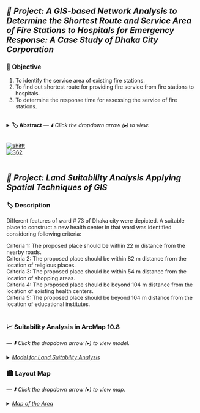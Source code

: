 ## <i>**📘 Project:** A GIS-based Network Analysis to Determine the Shortest Route and Service Area of Fire Stations to Hospitals for Emergency Response: A Case Study of Dhaka City Corporation </i> <br>

### **🎯 Objective** 
1. To identify the service area of existing fire stations.
2. To find out shortest route for providing fire service from fire stations to hospitals.  
3. To determine the response time for assessing the service of fire stations.
<br>
<details>
<summary> <b>🏷️ Abstract</b> — <i>⬇️ Click the dropdown arrow (▸) to view. </i> </summary> 
<p align="justify">
Fires at hospitals are a typical occurrence that frequently causes considerable health and property damage. Fire stations should be well-equipped and prepared to give aid to hospitals in times of emergency. Response time is an important factor in determining the quality of a fire station's service. It is crucial for response times to be as short as possible. This response time is determined by the condition of the emergency response vehicle as well as any potential impediments or prohibitions on the road network. Hospitals in Bangladesh are also prone to fire accidents, and in times of emergency, the current road network, congestion, and unplanned land use create difficulties in providing an effective supply of fire service. The current study is an effort to model the shortestroute for a fire service to go through a road network using GIS technology and application on the tertiary hospitals of Dhaka City Corporation Area. This allows fire stations to take the shortest route possible, reducing emergency response time and helping to save lives and property. 
</p> 
 </details>
<br>

[![shitft](https://img.shields.io/static/v1?label=Project%20Presentation&message=%20&color=FFD700&style=for-the-badge)](362.pdf) <br>
[![362](https://img.shields.io/static/v1?label=Project%20Report&message=%20&color=0A66C2&style=for-the-badge)](report.pdf)
<br>
<br>


## <i>**📘 Project:** Land Suitability Analysis Applying Spatial Techniques of GIS </i> <br>

### **🏷️ Description** <br>
Different features of ward # 73 of Dhaka city were depicted. A suitable place to construct a new health center in that ward was identified considering following criteria: <br>

Criteria 1: The proposed place should be within 22 m distance from the nearby roads.  
Criteria 2: The proposed place should be within 82 m distance from the location of religious places.<br> 
Criteria 3: The proposed place should be within 54 m distance from the location of shopping areas.<br>
Criteria 4: The proposed place should be beyond 104 m distance from the location of existing health centers. <br>
Criteria 5: The proposed place should be beyond 104 m distance from the location of educational institutes. <br>
<br>

### 📈 Suitability Analysis in ArcMap 10.8
 — <i>⬇️ Click the dropdown arrow (▸) to view model.</i>
<details>
  <summary><a href="#m"><em>Model for Land Suitability Analysis</em></a></summary>
  <p align="left">
    <img src="./Model.png" alt="Model" width="100%">
  </p>
</details>

### 🏙️ Layout Map
 — <i>⬇️ Click the dropdown arrow (▸) to view map.</i>
<details>
  <summary><a href="#m"><em>Map of the Area</em></a></summary>
  <p align="left">
    <img src="./Suitable_Location.png" alt="Model" width="100%">
  </p>
</details>
